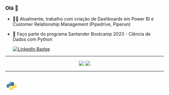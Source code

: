 ### Olá 👋

- 👨‍💻 Atualmente, trabalho com criação de Dashboards em Power BI e Customer Relationship Management (Pipedrive, Piperun)
- 🌱 Faço parte do programa Santander Bootcamp 2023 - Ciência de Dados com Python
  
  <div id="badges">
  <a href = "linkedin.com/in/obadias-oliveira-do-carmo-filho-a446871b3">
    <img src="https://img.shields.io/badge/LinkedIn-blue?style=for-the-badge&logo=linkedin&logoColor=white" alt="LinkedIn Badge"/>
  </a>
</div>

---
<div align = "center">
<img height = "200em" src="https://github-readme-stats.vercel.app/api/top-langs/?username=ObadiasSefarad&show_icons=true&theme=bear&count_private=true"/>
<img height = "200em" src="https://github-readme-stats.vercel.app/api?username=ObadiasSefarad&show_icons=true&show_icons=true&theme=bear&count_private=true" />
</div>

 --- 
<div style="display: inline_block"><br>
  <img align="center" alt="Python" height="30" width="40" src="https://raw.githubusercontent.com/devicons/devicon/master/icons/python/python-original.svg">
</div>
